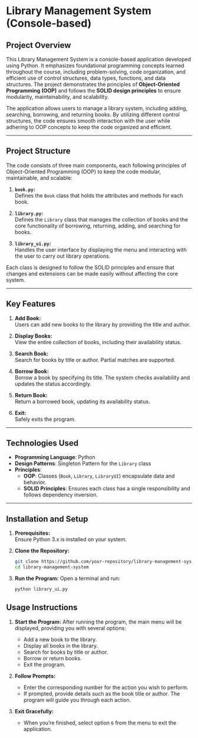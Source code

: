 # Library Management System (Console-based)

## Project Overview  
This Library Management System is a console-based application developed using Python. It emphasizes foundational programming concepts learned throughout the course, including problem-solving, code organization, and efficient use of control structures, data types, functions, and data structures. The project demonstrates the principles of **Object-Oriented Programming (OOP)** and follows the **SOLID design principles** to ensure modularity, maintainability, and scalability.

The application allows users to manage a library system, including adding, searching, borrowing, and returning books. By utilizing different control structures, the code ensures smooth interaction with the user while adhering to OOP concepts to keep the code organized and efficient.

---

## Project Structure  
The code consists of three main components, each following principles of Object-Oriented Programming (OOP) to keep the code modular, maintainable, and scalable:

1. **`book.py`:**  
   Defines the `Book` class that holds the attributes and methods for each book.

2. **`library.py`:**  
   Defines the `Library` class that manages the collection of books and the core functionality of borrowing, returning, adding, and searching for books.

3. **`library_ui.py`:**  
   Handles the user interface by displaying the menu and interacting with the user to carry out library operations.

Each class is designed to follow the SOLID principles and ensure that changes and extensions can be made easily without affecting the core system.

---

## Key Features  

1. **Add Book:**  
   Users can add new books to the library by providing the title and author.  

2. **Display Books:**  
   View the entire collection of books, including their availability status.  

3. **Search Book:**  
   Search for books by title or author. Partial matches are supported.  

4. **Borrow Book:**  
   Borrow a book by specifying its title. The system checks availability and updates the status accordingly.  

5. **Return Book:**  
   Return a borrowed book, updating its availability status.  

6. **Exit:**  
   Safely exits the program.  

---

## Technologies Used  
- **Programming Language**: Python  
- **Design Patterns**: Singleton Pattern for the `Library` class  
- **Principles**:  
  - **OOP**: Classes (`Book`, `Library`, `LibraryUI`) encapsulate data and behavior.  
  - **SOLID Principles**: Ensures each class has a single responsibility and follows dependency inversion.  

---

## Installation and Setup  
1. **Prerequisites:**  
   Ensure Python 3.x is installed on your system.  


2. **Clone the Repository:**  
   ```bash  
   git clone https://github.com/your-repository/library-management-system.git  
   cd library-management-system

3. **Run the Program:**
   Open a terminal and run:
   ```bash
   python library_ui.py

## Usage Instructions

1. **Start the Program:**
   After running the program, the main menu will be displayed, providing you with several options:
   - Add a new book to the library.
   - Display all books in the library.
   - Search for books by title or author.
   - Borrow or return books.
   - Exit the program.

2. **Follow Prompts:**
   - Enter the corresponding number for the action you wish to perform.
   - If prompted, provide details such as the book title or author. The program will guide you through each action.

3. **Exit Gracefully:**
   - When you’re finished, select option `6` from the menu to exit the application.